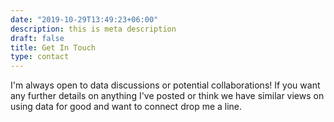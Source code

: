 ```yaml
---
date: "2019-10-29T13:49:23+06:00"
description: this is meta description
draft: false
title: Get In Touch
type: contact
---
```


I'm always open to data discussions or potential collaborations! If you want any further details on anything I've posted or think we have similar views on using data for good and want to connect drop me a line. 